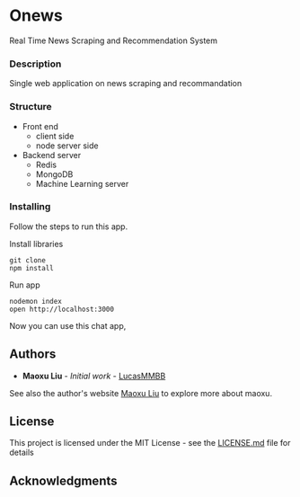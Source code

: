 # Onews
Real Time News Scraping and Recommendation System

### Description
Single web application on news scraping and recommandation

### Structure
- Front end
  - client side
  - node server side
- Backend server
  - Redis
  - MongoDB
  - Machine Learning server
  
### Installing

Follow the steps to run this app.

Install libraries

```
git clone
npm install
```

Run app

```
nodemon index
open http://localhost:3000
```

Now you can use this chat app,


## Authors

* **Maoxu Liu** - *Initial work* - [LucasMMBB](https://github.com/LucasMMBB)

See also the author's website [Maoxu Liu](http://welcometolucs.com) to explore more about maoxu.

## License

This project is licensed under the MIT License - see the [LICENSE.md](LICENSE.md) file for details

## Acknowledgments


